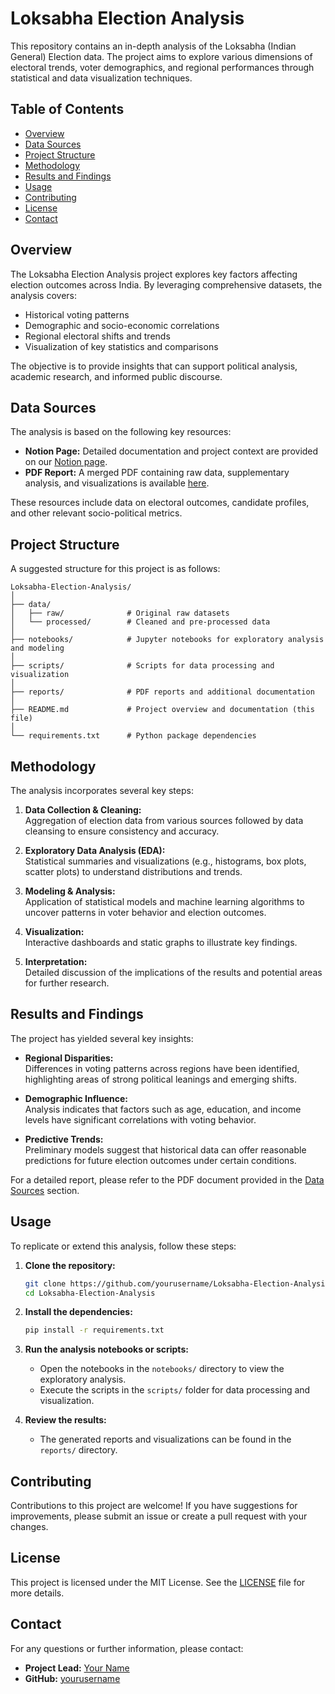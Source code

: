 
# Loksabha Election Analysis

This repository contains an in-depth analysis of the Loksabha (Indian General) Election data. The project aims to explore various dimensions of electoral trends, voter demographics, and regional performances through statistical and data visualization techniques.

## Table of Contents

- [Overview](#overview)
- [Data Sources](#data-sources)
- [Project Structure](#project-structure)
- [Methodology](#methodology)
- [Results and Findings](#results-and-findings)
- [Usage](#usage)
- [Contributing](#contributing)
- [License](#license)
- [Contact](#contact)

## Overview

The Loksabha Election Analysis project explores key factors affecting election outcomes across India. By leveraging comprehensive datasets, the analysis covers:

- Historical voting patterns
- Demographic and socio-economic correlations
- Regional electoral shifts and trends
- Visualization of key statistics and comparisons

The objective is to provide insights that can support political analysis, academic research, and informed public discourse.

## Data Sources

The analysis is based on the following key resources:

- **Notion Page:** Detailed documentation and project context are provided on our [Notion page](https://jolly-bucket-eb0.notion.site/Loksabha-Election-Analysis-caeec9c17fbb4afcadc2cc4a271d7cbe).
- **PDF Report:** A merged PDF containing raw data, supplementary analysis, and visualizations is available [here](https://file.notion.so/f/f/44beb92b-b1d7-4ff2-87e3-ebfe5a23f393/bb7775c7-505f-404e-b7b1-0e20cc03242f/ilovepdf_merged.pdf?table=block&id=b263976a-6ee8-40fa-ac08-9d8e54b25342&spaceId=44beb92b-b1d7-4ff2-87e3-ebfe5a23f393&expirationTimestamp=1743969600000&signature=pqFPztA5tq_Wm-oetsWIMV7LRJh8KkxWnOTCHfzs1-k&downloadName=ilovepdf_merged.pdf).

These resources include data on electoral outcomes, candidate profiles, and other relevant socio-political metrics.

## Project Structure

A suggested structure for this project is as follows:

```
Loksabha-Election-Analysis/
│
├── data/
│   ├── raw/              # Original raw datasets
│   └── processed/        # Cleaned and pre-processed data
│
├── notebooks/            # Jupyter notebooks for exploratory analysis and modeling
│
├── scripts/              # Scripts for data processing and visualization
│
├── reports/              # PDF reports and additional documentation
│
├── README.md             # Project overview and documentation (this file)
│
└── requirements.txt      # Python package dependencies
```

## Methodology

The analysis incorporates several key steps:

1. **Data Collection & Cleaning:**  
   Aggregation of election data from various sources followed by data cleansing to ensure consistency and accuracy.

2. **Exploratory Data Analysis (EDA):**  
   Statistical summaries and visualizations (e.g., histograms, box plots, scatter plots) to understand distributions and trends.

3. **Modeling & Analysis:**  
   Application of statistical models and machine learning algorithms to uncover patterns in voter behavior and election outcomes.

4. **Visualization:**  
   Interactive dashboards and static graphs to illustrate key findings.

5. **Interpretation:**  
   Detailed discussion of the implications of the results and potential areas for further research.

## Results and Findings

The project has yielded several key insights:

- **Regional Disparities:**  
  Differences in voting patterns across regions have been identified, highlighting areas of strong political leanings and emerging shifts.

- **Demographic Influence:**  
  Analysis indicates that factors such as age, education, and income levels have significant correlations with voting behavior.

- **Predictive Trends:**  
  Preliminary models suggest that historical data can offer reasonable predictions for future election outcomes under certain conditions.

For a detailed report, please refer to the PDF document provided in the [Data Sources](#data-sources) section.

## Usage

To replicate or extend this analysis, follow these steps:

1. **Clone the repository:**

   ```bash
   git clone https://github.com/yourusername/Loksabha-Election-Analysis.git
   cd Loksabha-Election-Analysis
   ```

2. **Install the dependencies:**

   ```bash
   pip install -r requirements.txt
   ```

3. **Run the analysis notebooks or scripts:**

   - Open the notebooks in the `notebooks/` directory to view the exploratory analysis.
   - Execute the scripts in the `scripts/` folder for data processing and visualization.

4. **Review the results:**

   - The generated reports and visualizations can be found in the `reports/` directory.

## Contributing

Contributions to this project are welcome! If you have suggestions for improvements, please submit an issue or create a pull request with your changes.

## License

This project is licensed under the MIT License. See the [LICENSE](LICENSE) file for more details.

## Contact

For any questions or further information, please contact:

- **Project Lead:** [Your Name](mailto:youremail@example.com)
- **GitHub:** [yourusername](https://github.com/yourusername)
